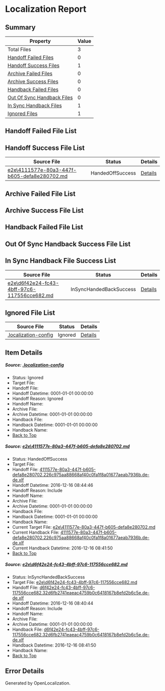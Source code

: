 # <a name='report-top'></a> Localization Report

## Summary
 Property | Value 
 -------- | ----- 
 Total Files | 3
[ Handoff Failed Files ](#handoff-failed-list)| 0
[ Handoff Success Files ](#handoff-success-list)| 1
[ Archive Failed Files ](#archive-failed-list)| 0
[ Archive Success Files ](#archive-success-list)| 0
[ Handback Failed Files ](#handback-failed-list)| 0
[ Out Of Sync Handback Files ](#outofsync-handback-success-list)| 0
[ In Sync Handback Files ](#insync-handback-success-list)| 1
[ Ignored Files ](#ignored-list)| 1

## <a name='handoff-failed-list'></a> Handoff Failed File List

## <a name='handoff-success-list'></a> Handoff Success File List
 Source File | Status | Details 
 ----------- | ------ | ------- 
 [e2e\4111577e-80a3-447f-b605-defa8e280702.md](https://github.com/OpenLocalizationTestOrg/ol-test0/blob/2a5eb78c83655a619760216d4be174b48570eaf6/e2e/4111577e-80a3-447f-b605-defa8e280702.md) | HandedOffSuccess | [Details](#be29611edf49e725b08c6af4beb79b0a01541a5c1)

## <a name='archive-failed-list'></a> Archive Failed File List

## <a name='archive-success-list'></a> Archive Success File List

## <a name='handback-failed-list'></a> Handback Failed File List

## <a name='outofsync-handback-success-list'></a> Out Of Sync Handback Success File List

## <a name='insync-handback-success-list'></a> In Sync Handback File Success List
 Source File | Status | Details 
 ----------- | ------ | ------- 
 [e2e\d6f42e24-fc43-4bff-97c6-117556cce682.md](https://github.com/OpenLocalizationTestOrg/ol-test0/blob/d2f50061bb68137a4f7530dad1f0c88eb04c31d7/e2e/d6f42e24-fc43-4bff-97c6-117556cce682.md) | InSyncHandedBackSuccess | [Details](#5b0f5a57a884aba263ef2d93b4c7b41ee89e241d2)

## <a name='ignored-list'></a> Ignored File List
 Source File | Status | Details 
 ----------- | ------ | ------- 
 [.localization-config](https://github.com/OpenLocalizationTestOrg/ol-test0/blob/2a5eb78c83655a619760216d4be174b48570eaf6/.localization-config) | Ignored | [Details](#cb0632cf59c1387fc1742bfb9fa3c47f87e2e5c90)

## Item Details
##### <a name='cb0632cf59c1387fc1742bfb9fa3c47f87e2e5c90'></a> Source: [.localization-config](https://github.com/OpenLocalizationTestOrg/ol-test0/blob/2a5eb78c83655a619760216d4be174b48570eaf6/.localization-config)
* Status: Ignored
* Target File: 
* Handoff File: 
* Handoff Datetime: 0001-01-01 00:00:00
* Handoff Reason: Ignored
* Handoff Name: 
* Archive File: 
* Archive Datetime: 0001-01-01 00:00:00
* Handback File: 
* Handback Datetime: 0001-01-01 00:00:00
* Handback Name: 
* [Back to Top](#report-top)

##### <a name='be29611edf49e725b08c6af4beb79b0a01541a5c1'></a> Source: [e2e\4111577e-80a3-447f-b605-defa8e280702.md](https://github.com/OpenLocalizationTestOrg/ol-test0/blob/2a5eb78c83655a619760216d4be174b48570eaf6/e2e/4111577e-80a3-447f-b605-defa8e280702.md)
* Status: HandedOffSuccess
* Target File: 
* Handoff File: [4111577e-80a3-447f-b605-defa8e280702.226c975aa88668af40c0fa1f8a01677aeab7936b.de-de.xlf](https://github.com/OpenLocalizationTestOrg/ol-test0-handoff/blob/ea14e3e66e9d4e00221fa8159fcf3fca7dc07d45/ol-handoff/OpenLocalizationTestOrg/ol-test0-dede/xinjiang/ht/4111577e-80a3-447f-b605-defa8e280702.226c975aa88668af40c0fa1f8a01677aeab7936b.de-de.xlf)
* Handoff Datetime: 2016-12-16 08:44:46
* Handoff Reason: Include
* Handoff Name: 
* Archive File: 
* Archive Datetime: 0001-01-01 00:00:00
* Handback File: 
* Handback Datetime: 0001-01-01 00:00:00
* Handback Name: 
* Current Target File: [e2e\4111577e-80a3-447f-b605-defa8e280702.md](https://github.com/OpenLocalizationTestOrg/ol-test0-dede/blob/e65a49dae2fe41ef6b7267ecd98712b5485b386e/e2e/4111577e-80a3-447f-b605-defa8e280702.md)
* Current Handback File: [4111577e-80a3-447f-b605-defa8e280702.226c975aa88668af40c0fa1f8a01677aeab7936b.de-de.xlf](https://github.com/OpenLocalizationTestOrg/ol-test0-handback/blob/ec62720c0f4b21aa861c5fa7f0533b214f95a25a/ol-handback/OpenLocalizationTestOrg/ol-test0-dede/xinjiang/ht/4111577e-80a3-447f-b605-defa8e280702.226c975aa88668af40c0fa1f8a01677aeab7936b.de-de.xlf)
* Current Handback Datetime: 2016-12-16 08:41:50
* [Back to Top](#report-top)

##### <a name='5b0f5a57a884aba263ef2d93b4c7b41ee89e241d2'></a> Source: [e2e\d6f42e24-fc43-4bff-97c6-117556cce682.md](https://github.com/OpenLocalizationTestOrg/ol-test0/blob/d2f50061bb68137a4f7530dad1f0c88eb04c31d7/e2e/d6f42e24-fc43-4bff-97c6-117556cce682.md)
* Status: InSyncHandedBackSuccess
* Target File: [e2e\d6f42e24-fc43-4bff-97c6-117556cce682.md](https://github.com/OpenLocalizationTestOrg/ol-test0-dede/blob/e65a49dae2fe41ef6b7267ecd98712b5485b386e/e2e/d6f42e24-fc43-4bff-97c6-117556cce682.md)
* Handoff File: [d6f42e24-fc43-4bff-97c6-117556cce682.32d6fb2741eaeac4759b0c6418167b8efd2b6c5e.de-de.xlf](https://github.com/OpenLocalizationTestOrg/ol-test0-handoff/blob/2240895baf8021592e0d6b0117254c158d4f2e0e/ol-handoff/OpenLocalizationTestOrg/ol-test0-dede/xinjiang/ht/d6f42e24-fc43-4bff-97c6-117556cce682.32d6fb2741eaeac4759b0c6418167b8efd2b6c5e.de-de.xlf)
* Handoff Datetime: 2016-12-16 08:40:44
* Handoff Reason: Include
* Handoff Name: 
* Archive File: 
* Archive Datetime: 0001-01-01 00:00:00
* Handback File: [d6f42e24-fc43-4bff-97c6-117556cce682.32d6fb2741eaeac4759b0c6418167b8efd2b6c5e.de-de.xlf](https://github.com/OpenLocalizationTestOrg/ol-test0-handback/blob/ec62720c0f4b21aa861c5fa7f0533b214f95a25a/ol-handback/OpenLocalizationTestOrg/ol-test0-dede/xinjiang/ht/d6f42e24-fc43-4bff-97c6-117556cce682.32d6fb2741eaeac4759b0c6418167b8efd2b6c5e.de-de.xlf)
* Handback Datetime: 2016-12-16 08:41:50
* Handback Name: 
* [Back to Top](#report-top)


## Error Details

Generated by OpenLocalization.
